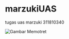 # marzukiUAS

tugas uas marzuki
311810340




![Gambar Memotret](https://i.ibb.co/8XYZn22/marzuki.jpg)
